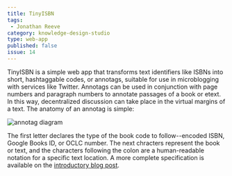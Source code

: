 ```yaml
---
title: TinyISBN
tags:  
 - Jonathan Reeve
category: knowledge-design-studio
type: web-app
published: false
issue: 14
---
```


TinyISBN is a simple web app that transforms text identifiers like ISBNs into
short, hashtaggable codes, or annotags, suitable for use in microblogging with
services like Twitter. Annotags can be used in conjunction with page numbers
and paragraph numbers to annotate passages of a book or etext. In this way,
decentralized discussion can take place in the virtual margins of a text. The
anatomy of an annotag is simple:

<!-- we cannot strip markdown for summaries, can only strip html -->
<!-- therefore not md tags in the first 75 words -->
<img src="http://jonreeve.com/images/annotags/annotag-diagram.jpg" alt="annotag diagram">

The first letter declares the type of the book code to follow--encoded ISBN,
Google Books ID, or OCLC number. The next chracters represent the book or
text, and the characters following the colon are a human-readable notation for
a specific text location. A more complete specification is available on the
[introductory blog post](http://jonreeve.com/projects/annotags/about.html).
